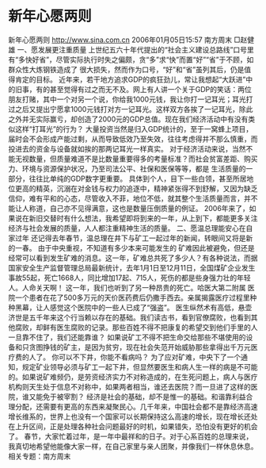 # 新年心愿两则

新年心愿两则
http://www.sina.com.cn 2006年01月05日15:57 南方周末
□赵健雄
一、愿发展更注重质量
上世纪五六十年代提出的“社会主义建设总路线”口号里有“多快好省”，尽管实际执行时失之偏颇，贪“多”求“快”而置“好”“省”于不顾，如群众性大炼钢铁造成了
很大损失，然而作为口号，“好”和“省”虽列其后，仍是值得肯定的目标。
近年来，若干地方追求GDP的疯狂劲儿，常让我想起“大跃进”中的旧事，有的甚至觉得有过之而无不及。网上有人讲一个关于GDP的笑话：两位朋友打赌，其中一个对另一个说，你给我1000元钱，我让你打一记耳光；耳光打过之后又提出宁愿拿1000元钱打对方一记耳光。这样双方各挨了一记耳光，除此之外并无实际赢亏，却创造了2000元的GDP总值。现在我们经济活动中有没有类似这样“打耳光”的行为？
大量投资当然是归入GDP统计的，至于一窝蜂上项目，届时会不会形成产能过剩，从而导致低效乃至失效，往往考虑得并不那么慎重，而投进去的资金与设备就如挨的那两记耳光一样真实。
对于经济活动来说，当然不能无视数量，但质量难道不是比数量重要得多的考量标准？而社会贫富差距、购买力、环境与资源保护状况，乃至司法公平、社保和医保等等，都是
生活质量的一部分，往往比单纯的GDP数字更重要。
具体到个人，目下一些白领，甚至所居地位更高的精英，沉溺在对金钱与权力的追逐中，精神紧张得不到舒解，又因为缺乏信仰，难有平和的心态，尽管收入不菲，地位不低，就其整个生活质量而言，并不能让人称道，自己亦不见得满意，这也是数量压倒质量的例证。
2006年来了，如果说在新旧交替时有什么想法，我希望即将到来的一年，从上到下，都能更多关注经济与社会发展的质量，人人都注重精神生活的质量。
二、愿温总理能安心在自家过年
还记得去年春节，温总理在井下与矿工一起过年的新闻，转眼间又将是新的一春。
由于中央重视，不知道有多少本来可能发生的
矿难因此被避免，但还是经常可以看到发生矿难的消息。这一年，矿难总共死了多少人？有各种说法，而据国家安全生产监督管理总局最新统计，去年1月1日至12月11日，全国煤矿企业发生事故55起，死亡1668人，同比增加17起、715人，死伤的都是些身强力壮的年轻人。人命关天啊！
这一年，我们也听到了另一种昂贵的死亡。哈医大第二附属
医院一个患者在花了500多万元的天价医药费后仍撒手西去。亲属揭露医疗过程里种种黑幕，让人感觉这个医院中的一些人已成了“强盗”。
医生纵然术有高低，悬壶济世是五千年来这个行当赖以存在的基础。我们读古书，看到官僚腐败，也看到其他腐败，却鲜有医生腐败的记录。那些百姓不得不把康复的希望交到他们手里的人一旦靠不住了，我们还能靠谁？
如果说矿工不得不把生命交给那些不堪使用的设备和只贪图挣钱的矿主，是因为贫穷，现在社会失范开始威胁那些拿得出千万元医疗费的人了。
你可以不下井，你能不看病吗？
为了应对矿难，中央下了一个通知，规定矿业领导必须与矿工一起下井，但显然要医生和病人生一样的病是不可能的。如果说矿难频仍，是劳资经济实力不对称造成的，在生死问题上，病人与医疗机构则天生处于信息不对称中，如果两者相当，谁还去医院？而一旦进了这样的医院，谁又能免于被宰割？
经济是社会的基础，却不是惟一的基础。和谐靠利益合理分配，还需要有更高的东西来凝聚民心。几千年来，中国社会都不是靠经济高速增长维系的，世界上也没有一个国家可以长期保持这么高速的增长，现在增长还处在上升区间，正是处理各种社会问题最好的时机，如果错失，恐怕没有更好的机会了。
春节，大家忙着过年，是一年中最祥和的日子。对于心系百姓的总理来说，我真切地希望他能像大家一样，在自己家里与亲人团聚，并像我们一样休息休息。
相关专题：南方周末 

